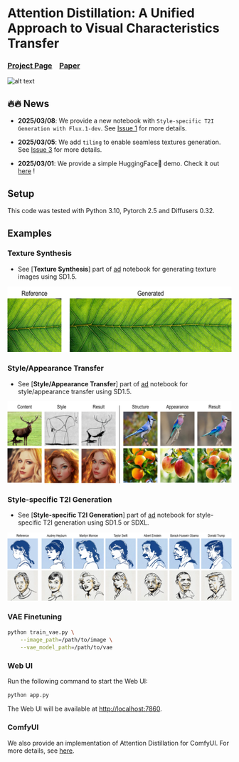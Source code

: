 # Attention Distillation: A Unified Approach to Visual Characteristics Transfer


### [Project Page](https://xugao97.github.io/AttentionDistillation/) &ensp; [Paper](https://arxiv.org/abs/2502.20235)
![alt text](assets/1.jpg)

## 🔥🔥  News
* **2025/03/08**: We provide a  new notebook with `Style-specific T2I Generation with Flux.1-dev`. See [Issue 1](https://github.com/xugao97/AttentionDistillation/issues/1) for more details.

* **2025/03/05**: We add `tiling` to enable seamless textures generation. See [Issue 3](https://github.com/xugao97/AttentionDistillation/issues/3) for more details.

* **2025/03/01**: We provide a simple HuggingFace🤗 demo. Check it out [here](https://huggingface.co/spaces/ccchenzc/AttentionDistillation) !


## Setup

This code was tested with Python 3.10, Pytorch 2.5 and Diffusers 0.32.

## Examples
### Texture Synthesis
- See [**Texture Synthesis**] part of [ad] notebook for generating texture images using SD1.5.

![alt text](assets/2.jpg)

### Style/Appearance Transfer
- See [**Style/Appearance Transfer**] part of [ad] notebook for style/appearance transfer using SD1.5.

![alt text](assets/3.jpg)

### Style-specific T2I Generation
- See [**Style-specific T2I Generation**] part of [ad] notebook for style-specific T2I generation using SD1.5 or SDXL.

![alt text](assets/4.jpg)

[ad]: ad.ipynb


### VAE Finetuning

```bash
python train_vae.py \
    --image_path=/path/to/image \
    --vae_model_path=/path/to/vae
```


### Web UI
Run the following command to start the Web UI:
```bash
python app.py
```
The Web UI will be available at [http://localhost:7860](http://localhost:7860).

### ComfyUI
We also provide an implementation of Attention Distillation for ComfyUI. For more details, see [here](https://github.com/zichongc/ComfyUI-Attention-Distillation).